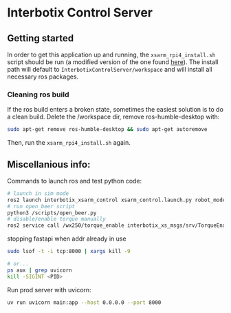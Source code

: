 # Interbotix Control Server

## Getting started
In order to get this application up and running, the `xsarm_rpi4_install.sh` script should be run (a modified version of the one found [here](https://docs.trossenrobotics.com/interbotix_xsarms_docs/ros_interface/ros2/raspberry_pi_setup.html)). The install path will default to `InterbotixControlServer/workspace` and will install all necessary ros packages.

### Cleaning ros build
If the ros build enters a broken state, sometimes the easiest solution is to do a clean build. Delete the /workspace dir, remove ros-humble-desktop with:
```bash
sudo apt-get remove ros-humble-desktop && sudo apt-get autoremove
```
Then, run the `xsarm_rpi4_install.sh` again.


## Miscellanious info:
Commands to launch ros and test python code:
```bash
# launch in sim mode
ros2 launch interbotix_xsarm_control xsarm_control.launch.py robot_model:=wx250 use_sim:=true
# run open_beer script
python3 /scripts/open_beer.py
# disable/enable torque manually
ros2 service call /wx250/torque_enable interbotix_xs_msgs/srv/TorqueEnable "{cmd_type: 'group', name: 'all', enable: true}"
```

stopping fastapi when addr already in use
```bash
sudo lsof -t -i tcp:8000 | xargs kill -9

# or...
ps aux | grep uvicorn
kill -SIGINT <PID>
```

Run prod server with uvicorn:
```bash
uv run uvicorn main:app --host 0.0.0.0 --port 8000
```